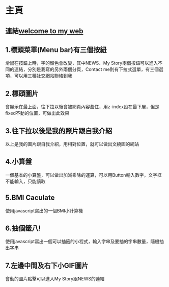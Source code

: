 # 主頁

## 連結[welcome to my web](https://a8s287.github.io/wd107b/exercise/FINALEXAM/NEW.htm)

## 1.標頭菜單(Menu bar)有三個按紐
滑鼠在按鈕上時，字的顏色會改變，其中NEWS、My Story兩個按鈕可以進入不同的連結，分別是我寫的另外兩個分頁，Contact me則有下拉式選單，有三個選項，可以用三種社交網站聯絡到我

## 2.標頭圖片
會顯示在最上面，往下拉以後會被網頁內容蓋住，用z-index設在最下層，但是fixed不動的位置，可做出此效果

## 3.往下拉以後是我的照片跟自我介紹
以上是我的圖片跟自我介紹，用相對位置，就可以做出文繞圖的網站

## 4.小算盤
一個基本的小算盤，可以做出加減乘除的運算，可以用Button輸入數字，文字框不能輸入，只能讀取

## 5.BMI Caculate
使用javascript寫出的一個BMI小計算機

## 6.抽個籤八!
使用javascript寫出一個可以抽籤的小程式，輸入字串及要抽的字串數量，隨機抽出字串

## 7.左邊中間及右下小GIF圖片
會動的圖片點擊可以進入My Story跟NEWS的連結
